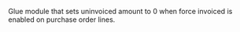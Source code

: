 Glue module that sets uninvoiced amount to 0 when force invoiced is
enabled on purchase order lines.
